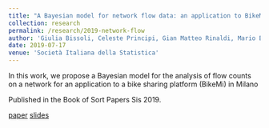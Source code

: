 ```yaml
---
title: "A Bayesian model for network flow data: an application to BikeMi trips"
collection: research
permalink: /research/2019-network-flow
author: 'Giulia Bissoli, Celeste Principi, Gian Matteo Rinaldi, Mario Beraha and Alessandra Guglielmi'
date: 2019-07-17
venue: 'Società Italiana della Statistica'
---
```



In this work, we propose a Bayesian model for the analysis of flow counts on a network for an application to a bike sharing platform (BikeMi) in Milano

Published in the Book of Sort Papers Sis 2019.

[paper](https://mberaha.github.io/files/sis_2019_paper.pdf) [slides](https://mberaha.github.io/files/ijcnn_2019_slides.pdf)

